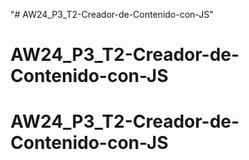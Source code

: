 "# AW24_P3_T2-Creador-de-Contenido-con-JS" 
# AW24_P3_T2-Creador-de-Contenido-con-JS
# AW24_P3_T2-Creador-de-Contenido-con-JS
